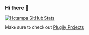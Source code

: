 ### Hi there 👋

[![Hotampa GitHub Stats](https://github-readme-stats.vercel.app/api?username=Hotampa&count_private=true&show_icons=true&theme=vue)](https://github.com/anuraghazra/github-readme-stats)

Make sure to check out [Plugily Projects](https://discord.plugily.xyz/)
